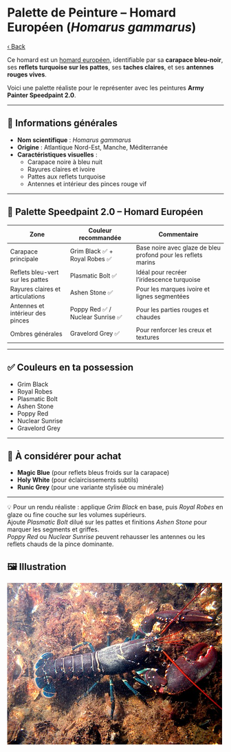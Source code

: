 # Palette de Peinture – Homard Européen (_Homarus gammarus_)

[‹ Back](../index.md)

Ce homard est un [homard européen](https://en.wikipedia.org/wiki/Lobster), identifiable par sa **carapace bleu-noir**, ses **reflets turquoise sur les pattes**, ses **taches claires**, et ses **antennes rouges vives**.

Voici une palette réaliste pour le représenter avec les peintures **Army Painter Speedpaint 2.0**.

---

## 🦞 Informations générales

- **Nom scientifique** : _Homarus gammarus_
- **Origine** : Atlantique Nord-Est, Manche, Méditerranée
- **Caractéristiques visuelles** :
  - Carapace noire à bleu nuit
  - Rayures claires et ivoire
  - Pattes aux reflets turquoise
  - Antennes et intérieur des pinces rouge vif

---

## 🎨 Palette Speedpaint 2.0 – Homard Européen

| Zone                             | Couleur recommandée               | Commentaire                                                   |
| -------------------------------- | --------------------------------- | ------------------------------------------------------------- |
| Carapace principale              | Grim Black ✅ + Royal Robes ✅    | Base noire avec glaze de bleu profond pour les reflets marins |
| Reflets bleu-vert sur les pattes | Plasmatic Bolt ✅                 | Idéal pour recréer l’iridescence turquoise                    |
| Rayures claires et articulations | Ashen Stone ✅                    | Pour les marques ivoire et lignes segmentées                  |
| Antennes et intérieur des pinces | Poppy Red ✅ / Nuclear Sunrise ✅ | Pour les parties rouges et chaudes                            |
| Ombres générales                 | Gravelord Grey ✅                 | Pour renforcer les creux et textures                          |

---

## ✅ Couleurs en ta possession

- Grim Black
- Royal Robes
- Plasmatic Bolt
- Ashen Stone
- Poppy Red
- Nuclear Sunrise
- Gravelord Grey

---

## 🛒 À considérer pour achat

- **Magic Blue** (pour reflets bleus froids sur la carapace)
- **Holy White** (pour éclaircissements subtils)
- **Runic Grey** (pour une variante stylisée ou minérale)

---

💡 Pour un rendu réaliste : applique _Grim Black_ en base, puis _Royal Robes_ en glaze ou fine couche sur les volumes supérieurs.  
Ajoute _Plasmatic Bolt_ dilué sur les pattes et finitions _Ashen Stone_ pour marquer les segments et griffes.  
_Poppy Red_ ou _Nuclear Sunrise_ peuvent rehausser les antennes ou les reflets chauds de la pince dominante.

## 🖼️ Illustration

![Illustration](lobster.jpg)
